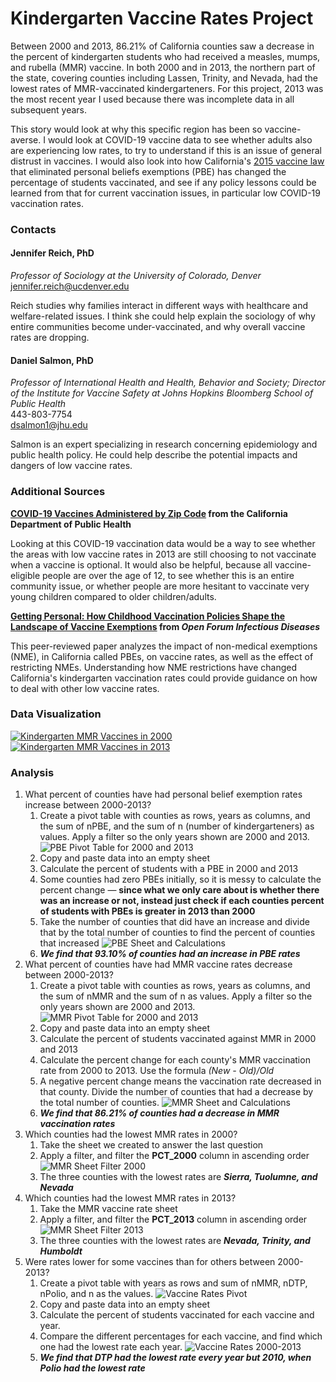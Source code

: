 # Kindergarten Vaccine Rates Project

Between 2000 and 2013, 86.21% of California counties saw a decrease in the percent of kindergarten students who had received a measles, mumps, and rubella (MMR) vaccine. In both 2000 and in 2013, the northern part of the state, covering counties including Lassen, Trinity, and Nevada, had the lowest rates of MMR-vaccinated kindergarteners. For this project, 2013 was the most recent year I used because there was incomplete data in all subsequent years.

This story would look at why this specific region has been so vaccine-averse. I would look at COVID-19 vaccine data to see whether adults also are experiencing low rates, to try to understand if this is an issue of general distrust in vaccines. I would also look into how California's [2015 vaccine law](https://leginfo.legislature.ca.gov/faces/billNavClient.xhtml?bill_id=201520160SB277) that eliminated personal beliefs exemptions (PBE) has changed the percentage of students vaccinated, and see if any policy lessons could be learned from that for current vaccination issues, in particular low COVID-19 vaccination rates.

### Contacts

#### Jennifer Reich, PhD <br>
*Professor of Sociology at the University of Colorado, Denver* <br>
jennifer.reich@ucdenver.edu

Reich studies why families interact in different ways with healthcare and welfare-related issues. I think she could help explain the sociology of why entire communities become under-vaccinated, and why overall vaccine rates are dropping.
#### Daniel Salmon, PhD <br>
*Professor of International Health and Health, Behavior and Society; Director of the Institute for Vaccine Safety at Johns Hopkins Bloomberg School of Public Health*
<br>443-803-7754
<br>dsalmon1@jhu.edu

Salmon is an expert specializing in research concerning epidemiology and public health policy. He could help describe the potential impacts and dangers of low vaccine rates.

### Additional Sources
**[COVID-19 Vaccines Administered by Zip Code](https://data.ca.gov/dataset/covid-19-vaccine-progress-dashboard-data-by-zip-code/resource/15702a90-aa5d-49bc-8621-a8129630725a)  from the California Department of Public Health**

Looking at this COVID-19 vaccination data would be a way to see whether the areas with low vaccine rates in 2013 are still choosing to not vaccinate when a vaccine is optional. It would also be helpful, because all vaccine-eligible people are over the age of 12, to see whether this is an entire community issue, or whether people are more hesitant to vaccinate very young children compared to older children/adults.

**[Getting Personal: How Childhood Vaccination Policies Shape the Landscape of Vaccine Exemptions](https://academic.oup.com/ofid/article/7/3/ofaa088/5805242) from *Open Forum Infectious Diseases***

This peer-reviewed paper analyzes the impact of non-medical exemptions (NME), in California called PBEs, on vaccine rates, as well as the effect of restricting NMEs. Understanding how NME restrictions have changed California's kindergarten vaccination rates could provide guidance on how to deal with other low vaccine rates.

### Data Visualization
[![Kindergarten MMR Vaccines in 2000](/fixed-mmr-2000.png)](https://datawrapper.dwcdn.net/9paZC/1/)
[![Kindergarten MMR Vaccines in 2013](/mmr-2013.png)](https://datawrapper.dwcdn.net/Jc9tr/1/)

### Analysis

1.  What percent of counties have had personal belief exemption rates increase between 2000-2013?
    1.  Create a pivot table with counties as rows, years as columns, and the sum of nPBE, and the sum of n (number of kindergarteners) as values. Apply a filter so the only years shown are 2000 and 2013.
        ![PBE Pivot Table for 2000 and 2013](/PBE_PIVOT.png)
    3.  Copy and paste data into an empty sheet
    4.  Calculate the percent of students with a PBE in 2000 and 2013
    5.  Some counties had zero PBEs initially, so it is messy to calculate the percent change — **since what we only care about is whether there was an increase or not, instead just check if each counties percent of students with PBEs is greater in 2013 than 2000**
    6.  Take the number of counties that did have an increase and divide that by the total number of counties to find the percent of counties that increased
        ![PBE Sheet and Calculations](/PBE_C&Y.png)
    8.  ***We find that 93.10% of counties had an increase in PBE rates***
3.  What percent of counties have had MMR vaccine rates decrease between 2000-2013?
    1.    Create a pivot table with counties as rows, years as columns, and the sum of nMMR and the sum of n as values. Apply a filter so the only years shown are 2000 and 2013.
        ![MMR Pivot Table for 2000 and 2013](/MMR_PIVOT.png)
    3.   Copy and paste data into an empty sheet
    4.   Calculate the percent of students vaccinated against MMR in 2000 and 2013
    5.   Calculate the percent change for each county's MMR vaccination rate from 2000 to 2013. Use the formula *(New - Old)/Old*
    6.   A negative percent change means the vaccination rate decreased in that county. Divide the number of counties that had a decrease by the total number of counties.
        ![MMR Sheet and Calculations](/MMR_C&Y.png)
    8.   ***We find that 86.21% of counties had a decrease in MMR vaccination rates***
5.  Which counties had the lowest MMR rates in 2000?
    1.  Take the sheet we created to answer the last question
    2.  Apply a filter, and filter the **PCT_2000** column in ascending order
        ![MMR Sheet Filter 2000](/MMR_FILTER_2000.png)
    4.  The three counties with the lowest rates are ***Sierra, Tuolumne, and Nevada***
7.  Which counties had the lowest MMR rates in 2013?
    1.  Take the MMR vaccine rate sheet
    2.  Apply a filter, and filter the **PCT_2013** column in ascending order
        ![MMR Sheet Filter 2013](/MMR_FILTER_2013.png)
    4.  The three counties with the lowest rates are ***Nevada, Trinity, and Humboldt***
9.  Were rates lower for some vaccines than for others between 2000-2013?
    1.  Create a pivot table with years as rows and sum of nMMR, nDTP, nPolio, and n as the values.
        ![Vaccine Rates Pivot](/VAX_PIVOT.png)
    3.  Copy and paste data into an empty sheet
    4.  Calculate the percent of students vaccinated for each vaccine and year.
    5.  Compare the different percentages for each vaccine, and find which one had the lowest rate each year.
        ![Vaccine Rates 2000-2013](/VAX_Y.png)
    7.  ***We find that DTP had the lowest rate every year but 2010, when Polio had the lowest rate***
